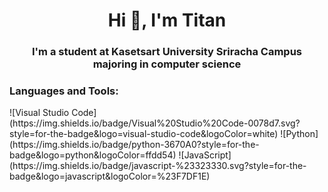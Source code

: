 <h1 align="center">Hi 👋, I'm Titan</h1>
<h3 align="center">I'm a student at Kasetsart University Sriracha Campus majoring in computer science</h3>


<h3 align="left">Languages and Tools:</h3>
![Visual Studio Code](https://img.shields.io/badge/Visual%20Studio%20Code-0078d7.svg?style=for-the-badge&logo=visual-studio-code&logoColor=white)
![Python](https://img.shields.io/badge/python-3670A0?style=for-the-badge&logo=python&logoColor=ffdd54)
![JavaScript](https://img.shields.io/badge/javascript-%23323330.svg?style=for-the-badge&logo=javascript&logoColor=%23F7DF1E)


